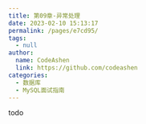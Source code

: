 ```yaml
---
title: 第09章-异常处理
date: 2023-02-10 15:13:17
permalink: /pages/e7cd95/
tags: 
  - null
author: 
  name: CodeAshen
  link: https://github.com/codeashen
categories: 
  - 数据库
  - MySQL面试指南
---
```

todo
